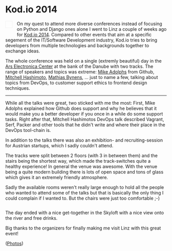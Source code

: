 # Kod.io 2014

<img
src="http://photos.h10n.me/Conferences/Kodio-2014/i-gqXzsvN/0/S/DSC01935-S.jpg"
alt="" style="max-width:300px; float: left; margin: 0 1em 1em 0; padding: 10px; border: 1px solid
#EFEFEF" />On my quest to attend more diverse conferences instead of focusing on
Python and Django ones alone I went to Linz a couple of weeks ago for [Kod.io
2014][1]. Compared to other events that aim at a specific segement of the
IT/Software Development industry, Kod.io tries to bring developers from multiple
technologies and backgrounds together to exchange ideas.

The whole conference was held on a single (extremly beautiful) day in the [Ars
Electronica Center][6] at the bank of the Danube with two tracks. The range of
speakers and topics was extreme: [Mike Adolphs][2] from Github, [Mitchell
Hashimoto][3], [Mathias Bynens][4], ... just to name a few, talking about topics
from DevOps, to customer support ethics to frontend design techniques.

------------

While all the talks were great, two sticked with me the most: First, Mike
Adolphs explained how Github does support and why he believes that it would make
you a better developer if you once in a while do some support tasks.
Right after that, Mitchell Hashimotos DevOps talk described Vagrant, Serf,
Packer and other tools that he didn't write and where their place in the DevOps
tool-chain is.

In addition to the talks there was also an exhibition- and recruiting-session
for Austrian startups, which I sadly couldn't attend.

The tracks were split between 2 floors (with 3 in between them) and the stairs
being the shortest way, which made the track-switches quite a healthy
experience! In general the venue was awesome. With the venue being a quite
modern building there is lots of open space and tons of glass which gives it an
extremely friendly atmosphere.

Sadly the available rooms weren't really large enough to hold all the people who
wanted to attend some of the talks but that is basically the only thing I could
complain if I wanted to. But the chairs were just too comfortable ;-)

<figure><img
src="http://photos.h10n.me/Conferences/Kodio-2014/i-Q4DBsVD/0/L/DSC01926-L.jpg"
alt="" /></figure>

The day ended with a nice get-together in the Skyloft with a nice view onto
the river and free drinks.

Big thanks to the organizers for finally making me visit Linz with this great
event!

([Photos](http://photos.h10n.me/Conferences/Kodio-2014/))

[1]: http://linz.kod.io/
[2]: https://twitter.com/fooforge
[3]: https://twitter.com/mitchellh
[4]: https://twitter.com/mathias
[5]: https://speakerdeck.com/kodio_linz
[6]: http://www.aec.at/
